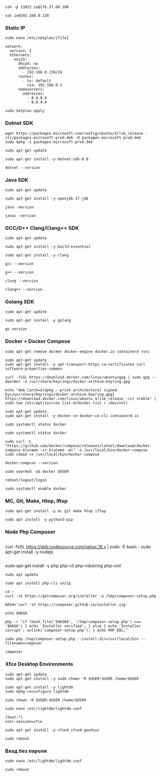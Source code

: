 ```
ssh -p 13822 io@176.37.60.108
```
```
ssh io@192.168.0.138
```

### Static IP
```
sudo nano /etc/netplan/[file]
```
```
network:
  version: 2
  ethernets:
    ens33:
      dhcp4: no
      addresses:
        - 192.168.0.138/24
      routes:
        - to: default
          via: 192.168.0.1
      nameservers:
        addresses:
          - 8.8.8.8
          - 8.8.4.4
```
```
sudo netplan apply
```

<!-- Filesystem      Size  Used Avail Use% Mounted on -->
<!-- /dev/sda3        94G  2.1G   88G   3% / -->

### Dotnet SDK 
```
wget https://packages.microsoft.com/config/ubuntu/$(lsb_release -rs)/packages-microsoft-prod.deb -O packages-microsoft-prod.deb
sudo dpkg -i packages-microsoft-prod.deb
```
```
sudo apt-get update
```
```
sudo apt-get install -y dotnet-sdk-8.0
```
```
dotnet --version
```
<!-- Filesystem      Size  Used Avail Use% Mounted on -->
<!-- /dev/sda3        94G  2.7G   87G   3% / -->

### Java SDK 
```
sudo apt-get update
```
```
sudo apt-get install -y openjdk-17-jdk
```
```
java -version
```
```
javac -version
```
### GCC/G++ Clang/Clang++ SDK 
```
sudo apt-get update
```
```
sudo apt-get install -y build-essential
```
```
sudo apt-get install -y clang
```
```
gcc --version
```
```
g++ --version
```
```
clang --version
```
```
clang++ --version
```
### Golang SDK 
```
sudo apt-get update
```
```
sudo apt-get install -y golang
```
```
go version
```
### Docker + Docker Compose
```
sudo apt-get remove docker docker-engine docker.io containerd runc
```
```
sudo apt-get update
sudo apt-get install -y apt-transport-https ca-certificates curl software-properties-common
```
```
curl -fsSL https://download.docker.com/linux/ubuntu/gpg | sudo gpg --dearmor -o /usr/share/keyrings/docker-archive-keyring.gpg
```
```
echo "deb [arch=$(dpkg --print-architecture) signed-by=/usr/share/keyrings/docker-archive-keyring.gpg] https://download.docker.com/linux/ubuntu $(lsb_release -cs) stable" | sudo tee /etc/apt/sources.list.d/docker.list > /dev/null
```
```
sudo apt-get update
sudo apt-get install -y docker-ce docker-ce-cli containerd.io
```
```
sudo systemctl status docker
```
```
sudo systemctl status docker
```
```
sudo curl -L "https://github.com/docker/compose/releases/latest/download/docker-compose-$(uname -s)-$(uname -m)" -o /usr/local/bin/docker-compose
sudo chmod +x /usr/local/bin/docker-compose
```
```
docker-compose --version
```
```
sudo usermod -aG docker $USER
```
```
reboot/logout/login
```
```
sudo systemctl enable docker
```
### MC, Git, Make, Htop, Iftop

```
sudo apt-get install -y mc git make htop iftop
```

```
sudo apt install -y python3-pip
```
### Node Php Composer
```
```
curl -fsSL https://deb.nodesource.com/setup_16.x | sudo -E bash -
sudo apt-get install -y nodejs
```
```
sudo apt-get install -y php php-cli php-mbstring php-xml
```
sudo apt update
```
```
sudo apt install php-cli unzip
```
```
cd ~
curl -sS https://getcomposer.org/installer -o /tmp/composer-setup.php
```
```
HASH=`curl -sS https://composer.github.io/installer.sig`
```
```
echo $HASH
```
```
php -r "if (hash_file('SHA384', '/tmp/composer-setup.php') === '$HASH') { echo 'Installer verified'; } else { echo 'Installer corrupt'; unlink('composer-setup.php'); } echo PHP_EOL;"
```
```
sudo php /tmp/composer-setup.php --install-dir=/usr/local/bin --filename=composer
```
```
composer
```

<!-- Filesystem      Size  Used Avail Use% Mounted on -->
<!-- /dev/sda3        94G  5.5G   84G   7% / -->

### Xfce Desktop Environments
```
sudo apt-get update
sudo apt-get install -y sudo chown -R $USER:$USER /home/$USER
```
```
sudo apt-get install -y lightdm
sudo dpkg-reconfigure lightdm
```
```
sudo chown -R $USER:$USER /home/$USER
```
```
sudo nano /etc/lightdm/lightdm.conf
```
```
[Seat:*]
user-session=xfce
```
```
sudo apt-get install -y xfce4 xfce4-goodies
```
```
sudo reboot
```
### Вход без пароля
```
sudo nano /etc/lightdm/lightdm.conf
```
```
sudo reboot
```
```
```
```
```
```